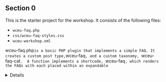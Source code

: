## Section 0

This is the starter project for the workshop. It consists of the following files:

- `wceu-faq.php`
- `css/wceu-faq-styles.css`
- `wceu-workshop.xml`

wceu-faq.php` is a basic PHP plugin that implements a simple FAQ. It creates a custom post type, `wceu-faq`, and a custom taxonomy, `wceu-faq-cat`.  A function implements a shortcode, `wceu-faq`, which renders the FAQs with each placed within an expandable `<details>` element.

There is also a function to check for the shortcode in a page or post and conditionally enqueues `wceu-faq-styles.css` only if the shortcode is found.

The repo for this project can be found at https://github.com/mburridge/wceu-workshop

Clone the repo into your `wp-content/plugins` directory with:

```
git clone https://github.com/mburridge/wceu-workshop
```

Activate the plugin then import the content from `wceu-workshop.xml`.

Create a page and add a Shortcode block. Put the following shortcode in the Sortcode block:

`[wceu-faq]`

This will render all the FAQs.

Create another Shortcode block and use this shortcode to display FAQs from a single category:

`[wceu-faq category="athens"]`
